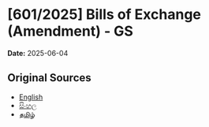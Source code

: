 # [601/2025] Bills of Exchange (Amendment) - GS

**Date:** 2025-06-04

## Original Sources

- [English](https://documents.gov.lk/view/bills/2025/6/601-2025_E.pdf)
- [සිංහල](https://documents.gov.lk/view/bills/2025/6/601-2025_S.pdf)
- [தமிழ்](https://documents.gov.lk/view/bills/2025/6/601-2025_T.pdf)
